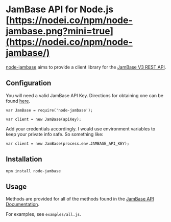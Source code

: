 # JamBase API for Node.js [https://nodei.co/npm/node-jambase.png?mini=true](https://nodei.co/npm/node-jambase/)

[node-jambase](https://github.com/kurtmarcink/node-jambase) aims to provide a client library for the [JamBase V3 REST API](http://developer.jambase.com/).


## Configuration

You will need a valid JamBase API Key. Directions for obtaining one can be found [here](http://developer.jambase.com/).

````
var JamBase = require('node-jambase');

var client = new JamBase(apiKey);
````

Add your credentials accordingly.  I would use environment variables to keep your private info safe.  So something like:

````
var client = new JamBase(process.env.JAMBASE_API_KEY);
````
## Installation

`npm install node-jambase`

## Usage

Methods are provided for all of the methods found in the [JamBase API Documentation](http://developer.jambase.com/io-docs).

For examples, see `examples/all.js`.